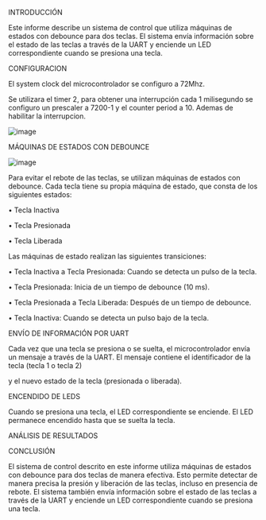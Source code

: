 INTRODUCCIÓN

Este informe describe un sistema de control que utiliza máquinas de estados con debounce para dos teclas. 
El sistema envía información sobre el estado de las teclas a través de la UART y enciende un LED correspondiente cuando se presiona una tecla.

CONFIGURACION

El system clock del microcontrolador se configuro a 72Mhz.

Se utilizara el timer 2, para obtener una interrupción cada 1 milisegundo se configuro un prescaler a 7200-1 y el counter period a 10. Ademas de habilitar la interrupcion.

![image](https://github.com/ErickDiaz2001/Ejercicio_3/assets/169405943/cd9eade3-dc9e-49f4-9afd-71f11d27777c)


MÁQUINAS DE ESTADOS CON DEBOUNCE

![image](https://github.com/ErickDiaz2001/Ejercicio_3/assets/169405943/3a176be8-8ce6-40e2-9a39-4e7ec34c782a)

Para evitar el rebote de las teclas, se utilizan máquinas de estados con debounce. Cada tecla tiene su propia máquina de estado, que consta de los siguientes estados:

•	Tecla Inactiva

•	Tecla Presionada

•	Tecla Liberada

Las máquinas de estado realizan las siguientes transiciones:

•	Tecla Inactiva a Tecla Presionada: Cuando se detecta un pulso de la tecla.

•	Tecla Presionada: Inicia de un tiempo de debounce (10 ms).

•	Tecla Presionada a Tecla Liberada: Después de un tiempo de debounce.

•	Tecla Inactiva: Cuando se detecta un pulso bajo de la tecla.

ENVÍO DE INFORMACIÓN POR UART

Cada vez que una tecla se presiona o se suelta, el microcontrolador envía un mensaje a través de la UART. El mensaje contiene el identificador de la tecla (tecla 1 o tecla 2) 

y el nuevo estado de la tecla (presionada o liberada).

ENCENDIDO DE LEDS

Cuando se presiona una tecla, el LED correspondiente se enciende. El LED permanece encendido hasta que se suelta la tecla.

ANÁLISIS DE RESULTADOS 


CONCLUSIÓN

El sistema de control descrito en este informe utiliza máquinas de estados con debounce para dos teclas de manera efectiva. Esto permite detectar de manera precisa la presión y liberación de las teclas, incluso en presencia de rebote. El sistema también envía información sobre el estado de las teclas a través de la UART y enciende un LED correspondiente cuando se presiona una tecla.
